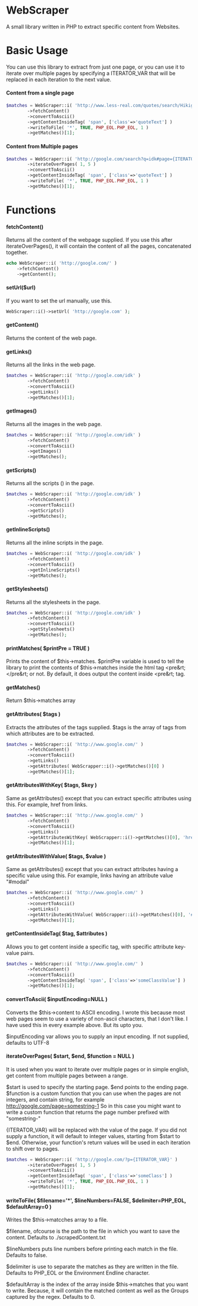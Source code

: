 # WebScraper
A small library written in PHP to extract specific content from Websites.

# Basic Usage
You can use this library to extract from just one page, or you can use it to iterate over multiple pages by specifying a ITERATOR_VAR that will be replaced in each iteration to the next value.

#### Content from a single page
```php
$matches = WebScraper::i( 'http://www.less-real.com/quotes/search/Hikigaya%20Hachiman?p=2' )
		->fetchContent()
		->convertToAscii()
		->getContentInsideTag( 'span', ['class'=>'quoteText'] )
		->writeToFile( '*', TRUE, PHP_EOL.PHP_EOL, 1 )
		->getMatches()[1];
```

#### Content from Multiple pages
```php
$matches = WebScraper::i( 'http://google.com/search?q=idk#page={ITERATOR_VAR}' )
		->iterateOverPages( 1, 5 )
		->convertToAscii()
		->getContentInsideTag( 'span', ['class'=>'quoteText'] )
		->writeToFile( '*', TRUE, PHP_EOL.PHP_EOL, 1 )
		->getMatches()[1];
```

# Functions
#### fetchContent()
Returns all the content of the webpage supplied. If you use this after iterateOverPages(), it will contain the content of all the pages, concatenated together.

```php
echo WebScraper::i( 'http://google.com/' )
    ->fetchContent()
    ->getContent();
```

#### setUrl($url)
If you want to set the url manually, use this.

```php
WebScraper::i()->setUrl( 'http://google.com' );
```

#### getContent()
Returns the content of the web page.

#### getLinks()
Returns all the links in the web page.

```php
$matches = WebScraper::i( 'http://google.com/idk' )
        ->fetchContent()
		->convertToAscii()
		->getLinks()
		->getMatches()[1];
```

#### getImages()
Returns all the images in the web page.

```php
$matches = WebScraper::i( 'http://google.com/idk' )
        ->fetchContent()
		->convertToAscii()
		->getImages()
		->getMatches();
```

#### getScripts()
Returns all the scripts (<script></script>) in the page.

```php
$matches = WebScraper::i( 'http://google.com/idk' )
        ->fetchContent()
		->convertToAscii()
		->getScripts()
		->getMatches();
```

#### getInlineScripts()
Returns all the inline scripts in the page.

```php
$matches = WebScraper::i( 'http://google.com/idk' )
        ->fetchContent()
		->convertToAscii()
		->getInlineScripts()
		->getMatches();
```

#### getStylesheets()
Returns all the stylesheets in the page.

```php
$matches = WebScraper::i( 'http://google.com/idk' )
        ->fetchContent()
		->convertToAscii()
		->getStylesheets()
		->getMatches();
```

#### printMatches( $printPre = TRUE )
Prints the content of $this->matches.
$printPre variable is used to tell the library to print the contents of $this->matches inside the html tag &lt;pre&rt;&lt;/pre&rt; or not. By default, it does output the content inside &lt;pre&rt; tag.

#### getMatches()
Return $this->matches array

#### getAttributes( $tags )
Extracts the attributes of the tags supplied.
$tags is the array of tags from which attributes are to be extracted.

```php
$matches = WebScraper::i( 'http://www.google.com/' )
		->fetchContent()
		->convertToAscii()
		->getLinks()
		->getAttributes( WebScrapper::i()->getMatches()[0] )
		->getMatches()[1];
```

#### getAttributesWithKey( $tags, $key )
Same as getAttributes() except that you can extract specific attributes using this.
For example, href from links.

```php
$matches = WebScraper::i( 'http://www.google.com/' )
		->fetchContent()
		->convertToAscii()
		->getLinks()
		->getAttributesWithKey( WebScrapper::i()->getMatches()[0], 'href' )
		->getMatches()[1];
```

#### getAttributesWithValue( $tags, $value )
Same as getAttributes() except that you can extract attributes having a specific value using this.
For example, links having an attribute value "#modal"

```php
$matches = WebScraper::i( 'http://www.google.com/' )
		->fetchContent()
		->convertToAscii()
		->getLinks()
		->getAttributesWithValue( WebScrapper::i()->getMatches()[0], '#modal' )
		->getMatches()[1];
```

#### getContentInsideTag( $tag, $attributes )
Allows you to get content inside a specific tag, with specific attribute key-value pairs.

```php
$matches = WebScraper::i( 'http://www.google.com/' )
		->fetchContent()
		->convertToAscii()
		->getContentInsideTag( 'span', ['class'=>'someClassValue'] )
		->getMatches()[1];
```
#### convertToAscii( $inputEncoding=NULL )
Converts the $this->content to ASCII encoding. I wrote this because most web pages seem to use a variety of non-ascii characters, that I don't like. I have used this in every example above. But its upto you.

$inputEncoding var allows you to supply an input encoding. If not supplied, defaults to UTF-8

#### iterateOverPages( $start, $end, $function = NULL )
It is used when you want to iterate over multiple pages or in simple english, get content from multiple pages between a range.

$start is used to specify the starting page.
$end points to the ending page.
$function is a custom function that you can use when the pages are not integers, and contain string, for example http://google.com/page=somestring-1
So in this case you might want to write a custom function that returns the page number prefixed with "somestring-"

{ITERATOR_VAR} will be replaced with the value of the page. If you did not supply a function, it will default to integer values, starting from $start to $end. Otherwise, your function's return values will be used in each iteration to shift over to pages.
```php
$matches = WebScraper::i( 'http://google.com/?p={ITERATOR_VAR}' )
		->iterateOverPages( 1, 5 )
		->convertToAscii()
		->getContentInsideTag( 'span', ['class'=>'someClass'] )
		->writeToFile( '*', TRUE, PHP_EOL.PHP_EOL, 1 )
		->getMatches()[1];
```

#### writeToFile( $filename='*', $lineNumbers=FALSE, $delimiter=PHP_EOL, $defaultArray=0 )
Writes the $this->matcches array to a file.

$filename, ofcourse is the path to the file in which you want to save the content. Defaults to ./scrapedContent.txt

$lineNumbers puts line numbers before printing each match in the file. Defaults to false.

$delimiter is use to separate the matches as they are written in the file. Defaults to PHP_EOL or the Environment Endline character.

$defaultArray is the index of the array inside $this->matches that you want to write. Because, it will contain the matched content as well as the Groups captured by the regex. Defaults to 0.
